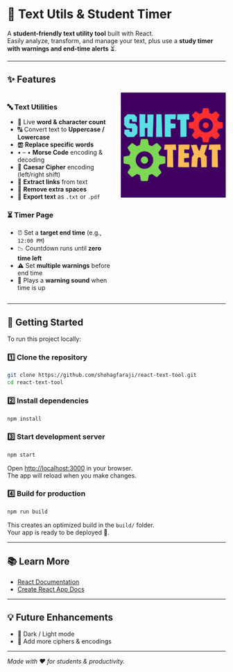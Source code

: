 # 📝 Text Utils & Student Timer

A **student-friendly text utility tool** built with React.  
Easily analyze, transform, and manage your text, plus use a **study timer with warnings and end-time alerts** ⏳.

---

## ✨ Features

<div style="display: flex; align-items: flex-start; gap: 20px;">

<div style="flex: 1;">

### 🔤 Text Utilities

-   🧾 Live **word & character count**
-   🔠 Convert text to **Uppercase / Lowercase**
-   🆎 **Replace specific words**
-   • – • **Morse Code** encoding & decoding
-   🔁 **Caesar Cipher** encoding (left/right shift)
-   🔗 **Extract links** from text
-   🧼 **Remove extra spaces**
-   📄 **Export text** as `.txt` or `.pdf`

### ⏳ Timer Page

-   ⏰ Set a **target end time** (e.g., `12:00 PM`)
-   📉 Countdown runs until **zero time left**
-   ⚠️ Set **multiple warnings** before end time
-   🎵 Plays a **warning sound** when time is up

</div>

<div style="flex: 1;">
  <img src="./src/assets/ShiftTextLogo.gif" width="350">
</div>

</div>

---

## 🚀 Getting Started

To run this project locally:

### 1️⃣ Clone the repository

```bash
git clone https://github.com/shohagfaraji/react-text-tool.git
cd react-text-tool
```

### 2️⃣ Install dependencies

```bash
npm install
```

### 3️⃣ Start development server

```bash
npm start
```

Open [http://localhost:3000](http://localhost:3000) in your browser.  
The app will reload when you make changes.

### 4️⃣ Build for production

```bash
npm run build
```

This creates an optimized build in the `build/` folder.  
Your app is ready to be deployed 🚀.

---

## 📚 Learn More

-   [React Documentation](https://reactjs.org/)
-   [Create React App Docs](https://facebook.github.io/create-react-app/docs/getting-started)

---

## 💡 Future Enhancements

-   🌙 Dark / Light mode
-   🔐 Add more ciphers & encodings

---

_Made with ❤️ for students & productivity._
